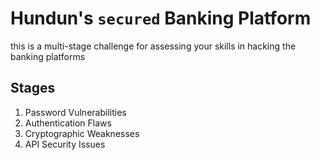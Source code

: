 # Hundun's `secured` Banking Platform

this is a multi-stage challenge for assessing your skills in hacking the banking platforms

## Stages

1. Password Vulnerabilities
2. Authentication Flaws
3. Cryptographic Weaknesses
4. API Security Issues
